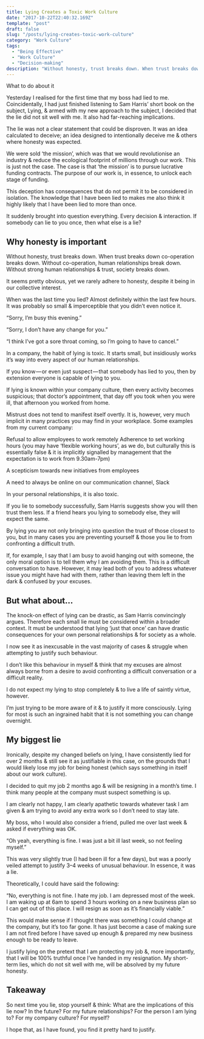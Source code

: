 ```yaml
---
title: Lying Creates a Toxic Work Culture
date: "2017-10-22T22:40:32.169Z"
template: "post"
draft: false
slug: "/posts/lying-creates-toxic-work-culture"
category: "Work Culture"
tags:
  - "Being Effective"
  - "Work Culture"
  - "Decision-making"
description: "Without honesty, trust breaks down. When trust breaks down co-operation breaks down. Without co-operation, human relationships break down."
---
```


What to do about it

Yesterday I realised for the first time that my boss had lied to me. Coincidentally, I had just finished listening to Sam Harris’ short book on the subject, Lying, & armed with my new approach to the subject, I decided that the lie did not sit well with me. It also had far-reaching implications.

The lie was not a clear statement that could be disproven. It was an idea calculated to deceive; an idea designed to intentionally deceive me & others where honesty was expected.

We were sold ‘the mission’, which was that we would revolutionise an industry & reduce the ecological footprint of millions through our work. This is just not the case. The case is that ‘the mission’ is to pursue lucrative funding contracts. The purpose of our work is, in essence, to unlock each stage of funding.

This deception has consequences that do not permit it to be considered in isolation. The knowledge that I have been lied to makes me also think it highly likely that I have been lied to more than once.

It suddenly brought into question everything. Every decision & interaction. If somebody can lie to you once, then what else is a lie?


## Why honesty is important

Without honesty, trust breaks down. When trust breaks down co-operation breaks down. Without co-operation, human relationships break down. Without strong human relationships & trust, society breaks down.

It seems pretty obvious, yet we rarely adhere to honesty, despite it being in our collective interest.

When was the last time you lied? Almost definitely within the last few hours. It was probably so small & imperceptible that you didn’t even notice it.

“Sorry, I’m busy this evening.”

“Sorry, I don’t have any change for you.”

“I think I’ve got a sore throat coming, so I’m going to have to cancel.”

In a company, the habit of lying is toxic. It starts small, but insidiously works it’s way into every aspect of our human relationships.

If you know — or even just suspect — that somebody has lied to you, then by extension everyone is capable of lying to you.

If lying is known within your company culture, then every activity becomes suspicious; that doctor’s appointment, that day off you took when you were ill, that afternoon you worked from home.

Mistrust does not tend to manifest itself overtly. It is, however, very much implicit in many practices you may find in your workplace. Some examples from my current company:

Refusal to allow employees to work remotely
Adherence to set working hours (you may have ‘flexible working hours’, as we do, but culturally this is essentially false & it is implicitly signalled by management that the expectation is to work from 9.30am-7pm)

A scepticism towards new initiatives from employees

A need to always be online on our communication channel, Slack

In your personal relationships, it is also toxic.

If you lie to somebody successfully, Sam Harris suggests show you will then trust them less. If a friend hears you lying to somebody else, they will expect the same.

By lying you are not only bringing into question the trust of those closest to you, but in many cases you are preventing yourself & those you lie to from confronting a difficult truth.

If, for example, I say that I am busy to avoid hanging out with someone, the only moral option is to tell them why I am avoiding them. This is a difficult conversation to have. However, it may lead both of you to address whatever issue you might have had with them, rather than leaving them left in the dark & confused by your excuses.

## But what about…

The knock-on effect of lying can be drastic, as Sam Harris convincingly argues. Therefore each small lie must be considered within a broader context. It must be understood that lying ‘just that once’ can have drastic consequences for your own personal relationships & for society as a whole.

I now see it as inexcusable in the vast majority of cases & struggle when attempting to justify such behaviour.

I don’t like this behaviour in myself & think that my excuses are almost always borne from a desire to avoid confronting a difficult conversation or a difficult reality.

I do not expect my lying to stop completely & to live a life of saintly virtue, however.

I’m just trying to be more aware of it & to justify it more consciously. Lying for most is such an ingrained habit that it is not something you can change overnight.

## My biggest lie

Ironically, despite my changed beliefs on lying, I have consistently lied for over 2 months & still see it as justifiable in this case, on the grounds that I would likely lose my job for being honest (which says something in itself about our work culture).

I decided to quit my job 2 months ago & will be resigning in a month’s time. I think many people at the company must suspect something is up.

I am clearly not happy, I am clearly apathetic towards whatever task I am given & am trying to avoid any extra work so I don’t need to stay late.

My boss, who I would also consider a friend, pulled me over last week & asked if everything was OK.

“Oh yeah, everything is fine. I was just a bit ill last week, so not feeling myself.”

This was very slightly true (I had been ill for a few days), but was a poorly veiled attempt to justify 3–4 weeks of unusual behaviour. In essence, it was a lie.

Theoretically, I could have said the following:

“No, everything is not fine. I hate my job. I am depressed most of the week. I am waking up at 6am to spend 3 hours working on a new business plan so I can get out of this place. I will resign as soon as it’s financially viable.”

This would make sense if I thought there was something I could change at the company, but it’s too far gone. It has just become a case of making sure I am not fired before I have saved up enough & prepared my new business enough to be ready to leave.

I justify lying on the pretext that I am protecting my job &, more importantly, that I will be 100% truthful once I’ve handed in my resignation. My short-term lies, which do not sit well with me, will be absolved by my future honesty.

## Takeaway

So next time you lie, stop yourself & think: What are the implications of this lie now? In the future? For my future relationships? For the person I am lying to? For my company culture? For myself?

I hope that, as I have found, you find it pretty hard to justify.
